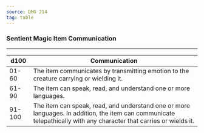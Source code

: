 ```yaml
---
source: DMG 214
tag: table
---
```


### Sentient Magic Item Communication
---
|d100|Communication|
|----|------------|
|01-60|The item communicates by transmitting emotion to the creature carrying or wielding it.|
|61-90|The item can speak, read, and understand one or more languages.|
|91-100|The item can speak, read, and understand one or more languages. In addition, the item can communicate telepathically with any character that carries or wields it.|
